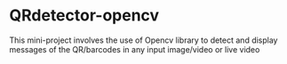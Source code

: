 # QRdetector-opencv
This mini-project involves the use of Opencv library to detect and display messages of the QR/barcodes in any input image/video or live video
